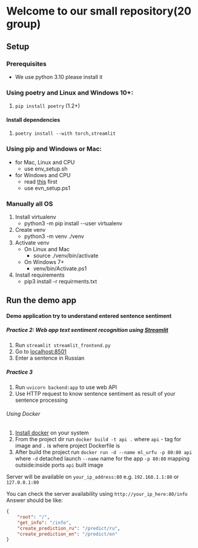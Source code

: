 # Welcome to our small repository(20 group) 

## Setup
### Prerequisites
- We use python 3.10 please install it
### Using poetry and Linux and Windows 10+:

1. `pip install poetry` (1.2+)

#### Install dependencies

1. `poetry install --with torch,streamlit`


### Using pip and Windows or Mac:

- for Mac, Linux and CPU
  - use env_setup.sh
- for Windows and CPU
  - read [this](https://learn.microsoft.com/en-us/powershell/module/microsoft.powershell.core/about/about_execution_policies?view=powershell-7.3) first
  - use evn_setup.ps1

### Manually all OS

1. Install virtualenv
   - python3 -m pip install --user virtualenv
2. Create venv
   - python3 -m venv ./venv
3. Activate venv
   - On Linux and Mac
     - source ./venv/bin/activate
   - On Windows 7+
     - venv/bin/Activate.ps1
4. Install requirements
   - pip3 install -r requirments.txt

## Run the demo app
#### Demo application try to understand entered sentence sentiment
##### Practice 2: Web app text sentiment recognition using [Streamlit](https://streamlit.io/)
1. Run `streamlit streamlit_frontend.py`
2. Go to  [localhost:8501](http://localhost:8501)
3. Enter a sentence in Russian
##### Practice 3
1. Run `uvicorn backend:app` to use web API
2. Use HTTP request to know sentence sentiment as result of your sentence processing
###### Using Docker
1. [Install docker](https://docs.docker.com/get-docker/) on your system
2. From the project dir run `docker build -t api .` where `api` - tag for image and `.` is where project Dockerfile is
3. After build the project run `docker run -d --name ml_urfu -p 80:80 api` where `-d` detached launch
`--name` name for the app `-p 80:80` mapping outside:inside ports `api` built image

Server will be available on `your_ip_address:80` e.g. `192.168.1.1:80` or `127.0.0.1:80`

You can check the server availability using `http://your_ip_here:80/info`
Answer should be like:
```json
{
    "root": "/",
    "get_info": "/info",
    "create_prediction_ru": "/predict/ru",
    "create_prediction_en": "/predict/en"
}
```

